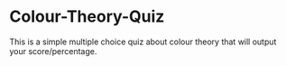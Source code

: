 # Colour-Theory-Quiz
This is a simple multiple choice quiz about colour theory that will output your score/percentage.

